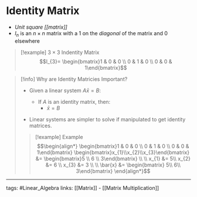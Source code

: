 # Identity Matrix
- *Unit square [[matrix]]*
- $I_n$ is an $n \times n$ matrix with a $1$ on the *diagonal* of the matrix and $0$ elsewhere


> [!example] $3 \times 3$ Indentity Matrix
> $$I_{3}= \begin{bmatrix}1 & 0 & 0 \\ 0 & 1 & 0 \\ 0 & 0 & 1\end{bmatrix}$$

> [!info] Why are Identity Matricies Important?
> - Given a linear system $A \bar{x} = B$:
>   
> 	- If $A$ is an identity matrix, then:
> 		- $\bar{x} = B$
> 
> - Linear systems are simpler to solve if manipulated to get identity matrices.
>   
> > [!example] Example
> > $$\begin{align*}
\begin{bmatrix}1 & 0 & 0 \\ 0 & 1 & 0 \\ 0 & 0 & 1\end{bmatrix} \begin{bmatrix}x_{1}\\x_{2}\\x_{3}\end{bmatrix} &= \begin{bmatrix}5 \\ 6 \\ 3\end{bmatrix} \\ \\
x_{1} &= 5\\ x_{2} &= 6 \\ x_{3} &= 3 \\ \\ \bar{x} &= \begin{bmatrix} 5\\
6\\
3\end{bmatrix}
\end{align*}$$
> > 


---
tags: #Linear_Algebra 
links: [[Matrix]] - [[Matrix Multiplication]]